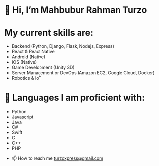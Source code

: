 # 👋 Hi, I’m Mahbubur Rahman Turzo

# My current skills are:
 * Backend (Python, Django, Flask, Nodejs, Express)
 * React & React Native
 * Android (Native)
 * iOS (Native)
 * Game Development (Unity 3D)
 * Server Management or DevOps (Amazon EC2, Google Cloud, Docker)
 * Robotics & IoT
 
# 🐍 Languages I am proficient with:
 * Python
 * Javascript
 * Java
 * C#
 * Swift
 * C
 * C++
 * PHP

- 📫 How to reach me turzoxpress@gmail.com
<!---
Turzoxpress/Turzoxpress is a ✨ special ✨ repository because its `README.md` (this file) appears on your GitHub profile.
You can click the Preview link to take a look at your changes.
--->
